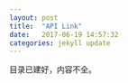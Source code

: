 ```yaml
---
layout: post
title:  "API Link"
date:   2017-06-19 14:57:32
categories: jekyll update
---
```


目录已建好，内容不全。
